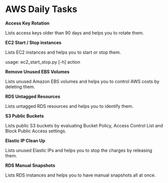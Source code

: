 # AWS Daily Tasks
**Access Key Rotation**

Lists access keys older than 90 days and helps you to rotate them.

**EC2 Start / Stop instances**

Lists EC2 instances and helps you to start or stop them.

usage: ec2_start_stop.py [-h] action

**Remove Unused EBS Volumes**

Lists unused Amazon EBS volumes and helps you to control AWS costs by deleting them.

**RDS Untagged Resources**

Lists untagged RDS resources and helps you to identify them.

**S3 Public Buckets**

Lists public S3 buckets by evaluating Bucket Policy, Access Control List and Block Public Access settings.

**Elastic IP Clean Up**

Lists unused Elastic IPs and helps you to stop the charges by releasing them.

**RDS Manual Snapshots**

Lists RDS instances and helps you to have manual snapshots all at once.